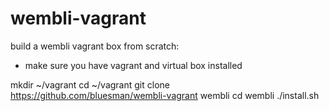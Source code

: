 wembli-vagrant
==============

build a wembli vagrant box from scratch:

* make sure you have vagrant and virtual box installed

mkdir ~/vagrant
cd ~/vagrant
git clone https://github.com/bluesman/wembli-vagrant wembli
cd wembli
./install.sh

